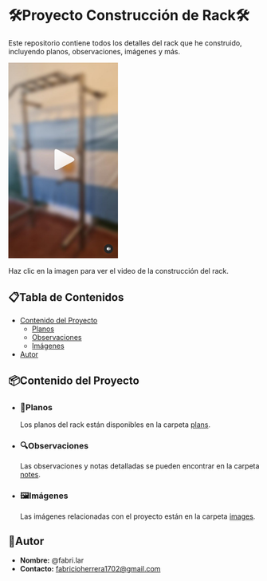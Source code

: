 # 🛠️Proyecto Construcción de Rack🛠️

Este repositorio contiene todos los detalles del rack que he construido, incluyendo planos, observaciones, imágenes y más.

<a href="https://www.instagram.com/reel/C8SmRuKOeO0/">
    <img src="./images/preview_rack1.png" alt="Vista Previa del Video" width="220">
</a>

Haz clic en la imagen para ver el video de la construcción del rack.

## 📋Tabla de Contenidos
- [Contenido del Proyecto](#contenido-del-proyecto)
  - [Planos](#planos)
  - [Observaciones](#observaciones)
  - [Imágenes](#imágenes)
- [Autor](#autor)

## 📦Contenido del Proyecto

- ### 📐Planos
  Los planos del rack están disponibles en la carpeta [plans](./plans).

- ### 🔍Observaciones 
  Las observaciones y notas detalladas se pueden encontrar en la carpeta [notes](./notes).

- ### 🖼Imágenes
  Las imágenes relacionadas con el proyecto están en la carpeta [images](./images).

## 👤Autor
- **Nombre:** @fabri.lar
- **Contacto:** fabricioherrera1702@gmail.com
